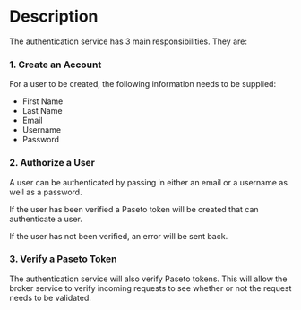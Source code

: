 # Description
The authentication service has 3 main responsibilities. They are:

### 1. Create an Account
For a user to be created, the following information needs to be supplied:
* First Name
* Last Name
* Email
* Username
* Password

### 2. Authorize a User
A user can be authenticated by passing in either an email or a username as well as a password.

If the user has been verified a Paseto token will be created that can authenticate a user.

If the user has not been verified, an error will be sent back.

### 3. Verify a Paseto Token
The authentication service will also verify Paseto tokens. This will allow the broker service to verify incoming requests to see whether or not the request needs to be validated.
